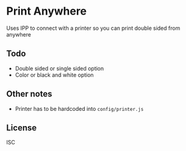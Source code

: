 # Print Anywhere
Uses IPP to connect with a printer so you can print double sided from anywhere

## Todo
* Double sided or single sided option
* Color or black and white option

## Other notes
* Printer has to be hardcoded into `config/printer.js`

## License
ISC
